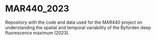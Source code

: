 # MAR440_2023
Repository with the code and data used for the MAR440 project on understanding the spatial and temporal variability of the Byforden deep fluorescence maximum (2023).
